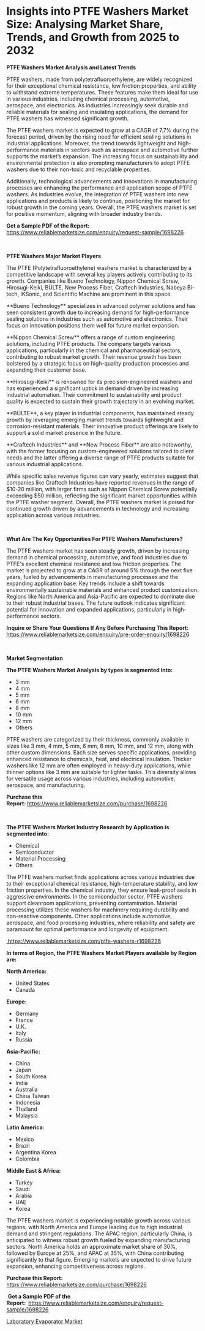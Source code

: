 <p><h1>Insights into PTFE Washers Market Size: Analysing Market Share, Trends, and Growth from 2025 to 2032</h1></p><p><strong>PTFE Washers Market Analysis and Latest Trends</strong></p>
<p><p>PTFE washers, made from polytetrafluoroethylene, are widely recognized for their exceptional chemical resistance, low friction properties, and ability to withstand extreme temperatures. These features make them ideal for use in various industries, including chemical processing, automotive, aerospace, and electronics. As industries increasingly seek durable and reliable materials for sealing and insulating applications, the demand for PTFE washers has witnessed significant growth.</p><p>The PTFE washers market is expected to grow at a CAGR of 7.7% during the forecast period, driven by the rising need for efficient sealing solutions in industrial applications. Moreover, the trend towards lightweight and high-performance materials in sectors such as aerospace and automotive further supports the market’s expansion. The increasing focus on sustainability and environmental protection is also prompting manufacturers to adopt PTFE washers due to their non-toxic and recyclable properties.</p><p>Additionally, technological advancements and innovations in manufacturing processes are enhancing the performance and application scope of PTFE washers. As industries evolve, the integration of PTFE washers into new applications and products is likely to continue, positioning the market for robust growth in the coming years. Overall, the PTFE washers market is set for positive momentum, aligning with broader industry trends.</p></p>
<p><strong>Get a Sample PDF of the Report:&nbsp;</strong> <a href="https://www.reliablemarketsize.com/enquiry/request-sample/1698226?utm_campaign=2754&utm_medium=2&utm_source=Github&utm_content=ia&utm_term=24032025&utm_id=ptfe-washers">https://www.reliablemarketsize.com/enquiry/request-sample/1698226</a></p>
<p>&nbsp;</p>
<p><strong>PTFE Washers Major Market Players</strong></p>
<p><p>The PTFE (Polytetrafluoroethylene) washers market is characterized by a competitive landscape with several key players actively contributing to its growth. Companies like Bueno Technology, Nippon Chemical Screw, Hirosugi-Keiki, BÜLTE, New Process Fiber, Craftech Industries, Nabeya Bi-tech, IKSonic, and Scientific Machine are prominent in this space.</p><p>**Bueno Technology** specializes in advanced polymer solutions and has seen consistent growth due to increasing demand for high-performance sealing solutions in industries such as automotive and electronics. Their focus on innovation positions them well for future market expansion.</p><p>**Nippon Chemical Screw** offers a range of custom engineering solutions, including PTFE products. The company targets various applications, particularly in the chemical and pharmaceutical sectors, contributing to robust market growth. Their revenue growth has been bolstered by a strategic focus on high-quality production processes and expanding their customer base.</p><p>**Hirosugi-Keiki** is renowned for its precision-engineered washers and has experienced a significant uptick in demand driven by increasing industrial automation. Their commitment to sustainability and product quality is expected to sustain their growth trajectory in an evolving market.</p><p>**BÜLTE**, a key player in industrial components, has maintained steady growth by leveraging emerging market trends towards lightweight and corrosion-resistant materials. Their innovative product offerings are likely to support a solid market presence in the future.</p><p>**Craftech Industries** and **New Process Fiber** are also noteworthy, with the former focusing on custom-engineered solutions tailored to client needs and the latter offering a diverse range of PTFE products suitable for various industrial applications.</p><p>While specific sales revenue figures can vary yearly, estimates suggest that companies like Craftech Industries have reported revenues in the range of $10-20 million, with larger firms such as Nippon Chemical Screw potentially exceeding $50 million, reflecting the significant market opportunities within the PTFE washer segment. Overall, the PTFE washers market is poised for continued growth driven by advancements in technology and increasing application across various industries.</p></p>
<p>&nbsp;</p>
<p><strong>What Are The Key Opportunities For PTFE Washers Manufacturers?</strong></p>
<p><p>The PTFE washers market has seen steady growth, driven by increasing demand in chemical processing, automotive, and food industries due to PTFE's excellent chemical resistance and low friction properties. The market is projected to grow at a CAGR of around 5% through the next five years, fueled by advancements in manufacturing processes and the expanding application base. Key trends include a shift towards environmentally sustainable materials and enhanced product customization. Regions like North America and Asia-Pacific are expected to dominate due to their robust industrial bases. The future outlook indicates significant potential for innovation and expanded applications, particularly in high-performance sectors.</p></p>
<p><strong>Inquire or Share Your Questions If Any Before Purchasing This Report:</strong> <a href="https://www.reliablemarketsize.com/enquiry/pre-order-enquiry/1698226?utm_campaign=2754&utm_medium=2&utm_source=Github&utm_content=ia&utm_term=24032025&utm_id=ptfe-washers">https://www.reliablemarketsize.com/enquiry/pre-order-enquiry/1698226</a></p>
<p>&nbsp;</p>
<p><strong>Market Segmentation</strong></p>
<p><strong>The PTFE Washers Market Analysis by types is segmented into:</strong></p>
<p><ul><li>3 mm</li><li>4 mm</li><li>5 mm</li><li>6 mm</li><li>8 mm</li><li>10 mm</li><li>12 mm</li><li>Others</li></ul></p>
<p><p>PTFE washers are categorized by their thickness, commonly available in sizes like 3 mm, 4 mm, 5 mm, 6 mm, 8 mm, 10 mm, and 12 mm, along with other custom dimensions. Each size serves specific applications, providing enhanced resistance to chemicals, heat, and electrical insulation. Thicker washers like 12 mm are often employed in heavy-duty applications, while thinner options like 3 mm are suitable for lighter tasks. This diversity allows for versatile usage across various industries, including automotive, aerospace, and manufacturing.</p></p>
<p><strong>Purchase this Report:&nbsp;</strong><a href="https://www.reliablemarketsize.com/purchase/1698226?utm_campaign=2754&utm_medium=2&utm_source=Github&utm_content=ia&utm_term=24032025&utm_id=ptfe-washers">https://www.reliablemarketsize.com/purchase/1698226</a></p>
<p>&nbsp;</p>
<p><strong>The PTFE Washers Market Industry Research by Application is segmented into:</strong></p>
<p><ul><li>Chemical</li><li>Semiconductor</li><li>Material Processing</li><li>Others</li></ul></p>
<p><p>The PTFE washers market finds applications across various industries due to their exceptional chemical resistance, high-temperature stability, and low friction properties. In the chemical industry, they ensure leak-proof seals in aggressive environments. In the semiconductor sector, PTFE washers support cleanroom applications, preventing contamination. Material processing utilizes these washers for machinery requiring durability and non-reactive components. Other applications include automotive, aerospace, and food processing industries, where reliability and safety are paramount for optimal performance and longevity of equipment.</p></p>
<p><a href="https://www.reliablemarketsize.com/ptfe-washers-r1698226?utm_campaign=2754&utm_medium=2&utm_source=Github&utm_content=ia&utm_term=24032025&utm_id=ptfe-washers">&nbsp;https://www.reliablemarketsize.com/ptfe-washers-r1698226</a></p>
<p><strong>In terms of Region, the PTFE Washers Market Players available by Region are:</strong></p>
<p>
    <p> <strong> North America: </strong>
        <ul>
            <li>United States</li>
            <li>Canada</li>
        </ul>
        </p> 
    <p> <strong> Europe: </strong>
        <ul>
            <li>Germany</li>
            <li>France</li>
            <li>U.K.</li>
            <li>Italy</li>
            <li>Russia</li>
        </ul>
        </p> 
    <p> <strong> Asia-Pacific: </strong>
        <ul>
            <li>China</li>
            <li>Japan</li>
            <li>South Korea</li>
            <li>India</li>
            <li>Australia</li>
            <li>China Taiwan</li>
            <li>Indonesia</li>
            <li>Thailand</li>
            <li>Malaysia</li>
        </ul>
        </p> 
    <p> <strong> Latin America: </strong>
        <ul>
            <li>Mexico</li>
            <li>Brazil</li>
            <li>Argentina Korea</li>
            <li>Colombia</li>
        </ul>
        </p> 
    <p> <strong> Middle East & Africa: </strong>
        <ul>
            <li>Turkey</li>
            <li>Saudi</li>
            <li>Arabia</li>
            <li>UAE</li>
            <li>Korea</li>
        </ul>
    </p>
    </p>
<p><p>The PTFE washers market is experiencing notable growth across various regions, with North America and Europe leading due to high industrial demand and stringent regulations. The APAC region, particularly China, is anticipated to witness robust growth fueled by expanding manufacturing sectors. North America holds an approximate market share of 30%, followed by Europe at 25%, and APAC at 35%, with China contributing significantly to that figure. Emerging markets are expected to drive future expansion, enhancing competitiveness across regions.</p></p>
<p><strong>Purchase this Report: </strong><a href="https://www.reliablemarketsize.com/purchase/1698226?utm_campaign=2754&utm_medium=2&utm_source=Github&utm_content=ia&utm_term=24032025&utm_id=ptfe-washers">https://www.reliablemarketsize.com/purchase/1698226</a></p>
<p>&nbsp;<strong>Get a Sample PDF of the Report:&nbsp;&nbsp;</strong><a href="https://www.reliablemarketsize.com/enquiry/request-sample/1698226?utm_campaign=2754&utm_medium=2&utm_source=Github&utm_content=ia&utm_term=24032025&utm_id=ptfe-washers">https://www.reliablemarketsize.com/enquiry/request-sample/1698226</a></p>
<p><strong></strong></p>
<p><p><a href="https://github.com/alberthagorsuch/Market-Research-Report-List-1/blob/main/laboratory-evaporator-market.md?utm_campaign=2754&utm_medium=2&utm_source=Github&utm_content=ia&utm_term=24032025&utm_id=ptfe-washers">Laboratory Evaporator Market</a></p></p>